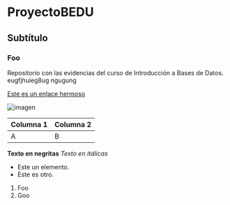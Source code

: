 # ProyectoBEDU
## Subtítulo
### Foo

Repositorio con las evidencias del curso de Introducción a Bases de Datos. eugfjhuieg8ug ngugung

[Este es un enlace hermoso](google.com)

![imagen](https://webimages.mongodb.com/_com_assets/cms/kuyjf3vea2hg34taa-horizontal_default_slate_blue.svg?auto=format%252Ccompress)

| Columna 1 | Columna 2 |
| --------- | --------- |
| A         | B         |

**Texto en negritas**
*Texto en itálicas*

- Este un elemento.
- Este es otro.

1. Foo
2. Goo

